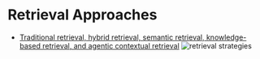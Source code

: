 # Retrieval Approaches

- [Traditional retrieval, hybrid retrieval, semantic retrieval, knowledge-based retrieval, and agentic contextual retrieval](https://arxiv.org/abs/2502.16866)
![retrieval strategies](https://arxiv.org/html/2502.16866v1/x1.png)